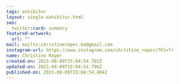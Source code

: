 ```yaml
---
tags: exhibitor
layout: single-exhibitor.html
seo:
  twitter:card: summary
featured-artwork:
  url: ""
mail: mailto:christinereper.be@gmail.com
instagram-url: https://www.instagram.com/christine_reper/?hl=fr
name: Christine Reper
created-on: 2021-08-09T15:04:54.781Z
updated-on: 2021-08-09T15:04:54.796Z
published-on: 2021-08-09T15:04:54.804Z
---
```

